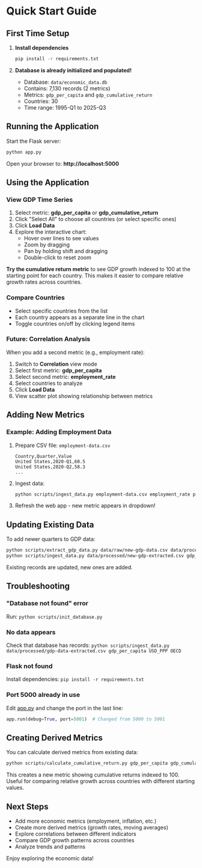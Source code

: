 # Quick Start Guide

## First Time Setup

1. **Install dependencies**
   ```bash
   pip install -r requirements.txt
   ```

2. **Database is already initialized and populated!**
   - Database: `data/economic_data.db`
   - Contains: 7,130 records (2 metrics)
   - Metrics: `gdp_per_capita` and `gdp_cumulative_return`
   - Countries: 30
   - Time range: 1995-Q1 to 2025-Q3

## Running the Application

Start the Flask server:
```bash
python app.py
```

Open your browser to: **http://localhost:5000**

## Using the Application

### View GDP Time Series

1. Select metric: **gdp_per_capita** or **gdp_cumulative_return**
2. Click "Select All" to choose all countries (or select specific ones)
3. Click **Load Data**
4. Explore the interactive chart:
   - Hover over lines to see values
   - Zoom by dragging
   - Pan by holding shift and dragging
   - Double-click to reset zoom

**Try the cumulative return metric** to see GDP growth indexed to 100 at the starting point for each country. This makes it easier to compare relative growth rates across countries.

### Compare Countries

- Select specific countries from the list
- Each country appears as a separate line in the chart
- Toggle countries on/off by clicking legend items

### Future: Correlation Analysis

When you add a second metric (e.g., employment rate):

1. Switch to **Correlation** view mode
2. Select first metric: **gdp_per_capita**
3. Select second metric: **employment_rate**
4. Select countries to analyze
5. Click **Load Data**
6. View scatter plot showing relationship between metrics

## Adding New Metrics

### Example: Adding Employment Data

1. Prepare CSV file: `employment-data.csv`
   ```csv
   Country,Quarter,Value
   United States,2020-Q1,60.5
   United States,2020-Q2,58.3
   ...
   ```

2. Ingest data:
   ```bash
   python scripts/ingest_data.py employment-data.csv employment_rate percent OECD
   ```

3. Refresh the web app - new metric appears in dropdown!

## Updating Existing Data

To add newer quarters to GDP data:

```bash
python scripts/extract_gdp_data.py data/raw/new-gdp-data.csv data/processed/new-gdp-extracted.csv
python scripts/ingest_data.py data/processed/new-gdp-extracted.csv gdp_per_capita USD_PPP OECD
```

Existing records are updated, new ones are added.

## Troubleshooting

### "Database not found" error
Run: `python scripts/init_database.py`

### No data appears
Check that database has records: `python scripts/ingest_data.py data/processed/gdp-data-extracted.csv gdp_per_capita USD_PPP OECD`

### Flask not found
Install dependencies: `pip install -r requirements.txt`

### Port 5000 already in use
Edit [app.py](app.py) and change the port in the last line:
```python
app.run(debug=True, port=5001)  # Changed from 5000 to 5001
```

## Creating Derived Metrics

You can calculate derived metrics from existing data:

```bash
python scripts/calculate_cumulative_return.py gdp_per_capita gdp_cumulative_return
```

This creates a new metric showing cumulative returns indexed to 100. Useful for comparing relative growth across countries with different starting values.

## Next Steps

- Add more economic metrics (employment, inflation, etc.)
- Create more derived metrics (growth rates, moving averages)
- Explore correlations between different indicators
- Compare GDP growth patterns across countries
- Analyze trends and patterns

Enjoy exploring the economic data!
